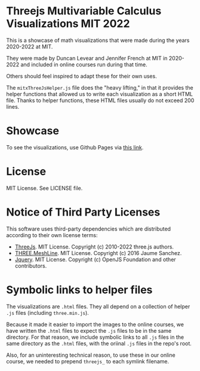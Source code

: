 # Threejs Multivariable Calculus Visualizations MIT 2022

This is a showcase of math visualizations that were made during the years 2020-2022 at MIT. 

They were made by Duncan Levear and Jennifer French at MIT in 2020-2022 and included in online courses run during that time.

Others should feel inspired to adapt these for their own uses.

The `mitxThreeJsHelper.js` file does the "heavy lifting," in that it provides the helper functions that allowed us to write each visualization as a short HTML file. Thanks to helper functions, these HTML files usually do not exceed 200 lines. 

# Showcase

To see the visualizations, use Github Pages via [this link](https://dlevear.github.io/Threejs-Multivariable-Calculus-Visualizations/githubPages.html).

# License

MIT License. See LICENSE file.

# Notice of Third Party Licenses

This software uses third-party dependencies which are distributed according to their own license terms:

* [ThreeJs](https://github.com/mrdoob/three.js/blob/dev/LICENSE). MIT License. Copyright (c) 2010-2022 three.js authors. 
* [THREE.MeshLine](https://github.com/spite/THREE.MeshLine). MIT License. Copyright (c) 2016 Jaume Sanchez.
* [Jquery](https://github.com/jquery/jquery). MIT License. Copyright (c) OpenJS Foundation and other contributors.

# Symbolic links to helper files

The visualizations are `.html` files. They all depend on a collection of helper `.js` files (including `three.min.js`). 

Because it made it easier to import the images to the online courses, we have written the `.html` files to expect the `.js` files to be in the same directory. For that reason, we include symbolic links to all `.js` files in the same directory as the `.html` files, with the oriinal `.js` files in the repo's root. 

Also, for an uninteresting technical reason, to use these in our online course, we needed to prepend `threejs_` to each symlink filename. 
